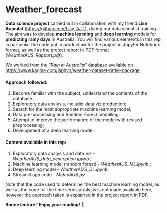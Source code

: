 # Weather_forecast
<b>Data science project</b> carried out in collaboration with my friend <b>Lise Aujoulat</b> (https://github.com/Lise-AJT), during our data scientist training. The aim was to develop <b>machine learning</b> and <b>deep learning</b> models for <b>predicting rainy days</b> in Australia.
You will find various elements in this rep, in particular the code put in production for the project in Jupyter Notebook format, as well as the project report in PDF format (<i>WeatherAUS_Rapport.pdf</i>).

We worked from the <i>"Rain in Australia"</i> database available on  https://www.kaggle.com/jsphyg/weather-dataset-rattle-package.
<h4>Approach followed:</h4>
<ol>
  <li>Become familiar with the subject, understand the contents of the database.;</li>
  <li>Exploratory data analysis, includid data viz production;</li>
  <li>Search for the most appropriate machine learning model;</li>
  <li>Data pre-processing and Random Forest modelling;</li>
  <li>Attempt to improve the performance of the model with revised preprocessing;</li>
  <li>Development of a deep learning model.</li>
</ol>
  
<h4> Content available in this rep:</h4>
<ol>
  <li>Exploratory data analysis and data viz - <i>WeatherAUS_data_description.ipynb</i> ;</li>
  <li>Machine learning model (random forest) - <i>WeatherAUS_ML.ipynb</i> ;</li>
  <li>Deep learning model - <i>WeatherAUS_DL.ipynb</i>;</li>
  <li>Streamlit app code - <i>MeteoAUS.py</i>.</li>
</ol>

Note that the code used to determine the best machine learning model, as well as the code for the time series analysis is not made available here, however the approach taken is explained in the project report in PDF.

<b>Bonne lecture ! Enjoy your reading! 🐊</b>

